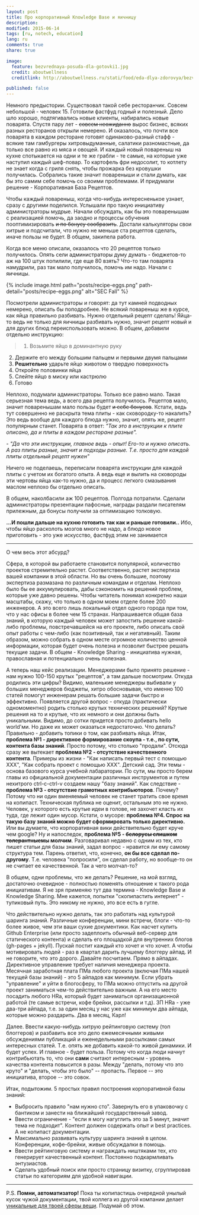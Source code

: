 ```yaml
---
layout: post
title: Про корпоративный Knowledge Base и яичницу
description:
modified: 2015-06-14
tags: [ru, notech, education]
lang: ru
comments: true
share: true

image:
  feature: bezvrednaya-posuda-dla-gotovki1.jpg
  credit: aboutwellness
  creditlink: http://aboutwellness.ru/stati/food/eda-dlya-zdorovya/bezvrednaya-posuda-dlya-gotovki/

published: false
---
```


Немного предыстории. Существовал такой себе ресторанчик. Совсем небольшой - человек 15. Готовили фастфуд годный и полезный. Дело шло хорошо, подтягивались новые клиенты, набирались новые поварята. Спустя пару лет - ~~совсем неожиданно~~ вырос бизнес, всяких разных ресторанов открыли немерено. И оказалось, что почти все поварята в каждом ресторане готовят одинаково-разный стафф - всякие там гамбургеры хитровыдуманные, салатики разномастные, да только все равно из мяса и овощей. И каждый новый повареныш на кухне спотыкается на одни и те же грабли - те самые, на которые уже наступил каждый шеф-повар. То картофель фри недосолит, то котлету не знает когда с гриля снять, чтобы прожарка без кровушки получилась. Собрались такие значит повареныши и стали думать, как бы это самим себе помочь со своими проблемами. И придумали решение - Корпоративная База Рецептов.

Чтобы каждый повареныш, когда что-нибудь интересненькое узнает, сразу с другими поделился. Услышали про такую инициативу администраторы мудрые. Начали обсуждать, как бы это поваренышам с реализацией помочь, да заодно и процессы обучения пооптимизировать ~~и по бонусу сообразить~~. Достали калькуляторы свои хитрые и подсчитали, что нужно не меньше ста рецептов сделать, иначе пользы не будет. В общем, закипела работа.

Когда все меню описали, оказалось что 20 рецептов только получилось. Опять сели администраторы думу думать - бюджетов-то аж на 100 штук попилили, где еще 80 взять? Что-то там поварята намудрили, раз так мало получилось, помочь им надо. Начали с яичницы.

<!-- ![eggs recipe]({{ site.url }}/images/recipe-eggs.png) -->
{% include image.html path="posts/recipe-eggs.png" path-detail="posts/recipe-eggs.png" alt="SEC Fall" %}


Посмотрели администраторы и говорят: да тут камней подводных немерено, описать бы поподробнее. Не всякий повареныш же в курсе, как яйца правильно разбивать. Нужно отдельный рецепт сделать! Яйца-то ведь не только для яичницы разбивать нужно, значит рецепт новый и для других блюд переиспользовать можно. В общем, добавили отдельно инструкцию:

>1. Возьмите яйцо в доминантную руку
2. Держите его между большим пальцем и первыми двумя пальцами
3. **Решительно** ударьте яйцо животом о твердую поверхность
4. Откройте половинки яйца
5. Слейте яйцо в миску или кастрюлю
6. Готово


Неплохо, подумали администраторы. Только все равно мало. Такая серьезная тема ведь, а всего два рецепта получилось. Рецептов мало, значит поваренышам мало пользы будет ~~и себе бонусов~~. Кстати, ведь тут совершенно не раскрыта тема плиты - как сковородку-то накалить? Это ведь вообще для каждого блюда нужно, значит, опять же, рецепт популярным станет. Поварята в ответ: *"Так это в инструкции к плите описано, да и плиты в каждом ресторане разные".*

*- "Да что эти инструкции, главное ведь - опыт! Его-то и нужно описать. А раз плиты разные, значит и подходы разные. Т.е. просто для каждой плиты отдельный рецепт нужен"*

Ничего не поделаешь, переписали поварята инструкции для каждой плиты с учетом их богатого опыта. А ведь еще и вылить на сковороды эти чертовы яйца как-то нужно, да и процесс легкого смазывания маслом неплохо бы отдельно описать.

В общем, наколбасили аж 100 рецептов. Полгода потратили. Сделали администраторы презентации пафосные, награды раздали писателям прилежным, да бонусы получили за оптимизацию толковую.

**...И пошли дальше на кухню готовить так как и раньше готовили..** Ибо, чтобы яйцо расколоть мозгов много не надо, а блюдо новое приготовить - это уже искусство, фастфуд этим не занимается


***
О чем весь этот абсурд?

Сфера, в которой вы работаете становится популярной, количество проектов стремительно растет. Соответственно, растет экспертиза вашей компании в этой области. Но вы очень большие, поэтому экспертиза размазана по различным командам и отделам. Неплохо было бы ее аккумулировать, дабы сэкономить на решений проблем, которые уже давно решены. Чтобы читатель понимал конкретно наши масштабы, скажу, что только в одном моем отделе более 200 инженеров. А это всего лишь локальный отдел одного города при том, что у нас офисы в более чем 15 странах.
Напрашивается общая база знаний, в которую каждый человек может запостить решение какой-либо проблемы, повстречавшейся на его проекте, либо описать свой опыт работы с чем-либо (как позитивный, так и негативный). Таким образом, можно собрать в одном месте огромное количество ценной информации, которая будет очень полезна и позволит быстрее решать текущие задачи. В общем - Knowledge Sharing - инициатива нужная, православная и потенциально очень полезная.

А теперь наш кейс реализации. Менеджерами было принято решение - нам нужно 100-150 крутых "рецептов", а там дальше посмотрим. Откуда родились эти цифры? Видимо, маленькие менеджеры выбивали у больших менеджеров бюджеты, хитро обосновывая, что именно 100 статей помогут инженерам решать большие задачи быстро и эффективно. Появляется другой вопрос - откуда (практически одномоментно) родить столько крутых технических решений? Крутые решения на то и крутые, что их немного и они должны быть уникальными. Видимо, до сотки придется просто добивать hello world'ми. Но даже их может оказаться недостаточно. Что делать? Правильно - добавить топики о том, как разбивать яйца. Итак, **проблема №1 - директивное формирование скоупа - т.е., по сути, контента базы знаний**. Просто потому, что столько "продали". Отсюда сразу же вытекает **проблема №2 - отсутствие качественного контента**. Примеры из жизни - "Как написать первый тест с помощью XXX", "Как собрать проект с помощью XXX". Детский сад. Эти темы - основа базового курса учебной лабаратории. По сути, мы просто берем главы из официальной документации различных инструментов и путем нехитрого ctrl-c-ctrl-v создаем нашу "базу знаний". Как следствие - **проблема №3 - отсутствие грамотных контрибьюторов**. Почему? Потому что ни один вменяемый человек не станет тратить свое время на копипаст. Техническая публика не оценит, остальным это не нужно. Человек, у которого есть крутые идеи в голове, не захочет класть их туда, где лежит один мусор. Кстати, о мусоре: **проблема №4. Спрос на такую базу знаний можно будет сформировать только директивно.** Или вы думаете, что корпоративная вики действительно будет круче чем google? Ну и напоследок, **проблема №5 - ~~белорусы слишком толерантные~~мы молчим**. Разговаривал недавно с одним из тех, кто пишет статьи для базы знаний, задал вопрос - нравится ли ему самому структура тем. Парень ответил, что, конечно, **он бы все сделал по-другому**. Т.е. человека "попросили", он сделал работу, но вообще-то он не считает ее качественной. Так а чего молчал-то?

В общем, одни проблемы, что же делать? Решение, на мой взгляд, достаточно очевидное - полностью поменять отношение к такого рода инициативам. Я не зря применяю тут два термина - Knowledge Base и Knowledge Sharing. Мне кажется, попытки "скопипастить интернет" - тупиковый путь. Это никому не нужно, это все есть в гугле.

Что действительно нужно делать, так это работать над культурой шаринга знаний. Различные конференции, мини встречи, блоги - что-то более живое, чем эти ваши сухие документики. Как насчет купить Github Enterprise (или просто задеплоить обычный веб-сервер для статического контента) и сделать его площадкой для внутренних блогов (gh-pages + jekyll). Пускай постит каждый кто хочет и что хочет. А чтобы мотивировать людей - раз в квартал дарить лучшему блоггеру айпад. И не говорите, что это дорого. Давайте посчитаем. Прямо в айпадах. Директивное управление требует наличия менеджера проекта. Месячная заработная плата ПМа любого проекта (включая ПМа нашей текущей базы знаний) - это 5 айпадов как минимум. Если убрать "управление" и уйти в блогосферу, то ПМа можно отпустить на другой проект заниматься чем-то действительно важным. А на его место посадить любого HRа, который будет заниматься организационной работой (те самые встречи, кофе брейки, рассылки и т.д). ЗП HRa - уже два-три айпада, т.е. за один месяц у нас уже как минимум два айпада, которые можно раздарить. Два в месяц, Карл!

Далее. Ввести какую-нибудь хитрую рейтинговую систему (топ блоггеров) и разбавить все это дело ежемесячными живыми обсуждениями публикаций и еженедельными рассылками самых интересных статей. Т.е. опять же добавить какой-то живой динамики. И будет успех. И главное - будет польза. Потому что когда люди начнут контрибьютать то, что они **сами** считают интересным - уровень качества контента повысится в разы. Между "делать, потому что это круто" и "делать, чтобы это было" -- пропасть. Первое -- это инициатива, второе -- это совок.

Итак, подытожим. 5 простых правил построения корпоративной базы знаний:

* Выбросить правило "нам нужно сто". Завернуть его в упаковочку с бантиком и занести на ближайший государственный завод.
* Ввести ограничение - "если я могу нагуглить это за 5 минут, значит тема не подходит". Контент должен содержать опыт и best practices. А не копипаст документации.
* Максимально развивать культуру шаринга знаний в целом. Конференции, кофе-брейки, живые обсуждалки в помощь.
* Ввести рейтинговую систему и награждать ништяками тех, кто генерирует качественный контент. Постоянно подкармливать энтузиастов.
* Сделать удобный поиск или просто страницу визитку, сгруппировав статьи по категориям для удобной навигации.

***
P.S.
**Помни, автоматизатор!** Пока ты копипастишь очередной унылый кусок чужой документации, твой коллега из другой компании делает [уникальные для твоей сферы вещи](https://habrahabr.ru/company/yandex/blog/268309/). Подумай об этом.
